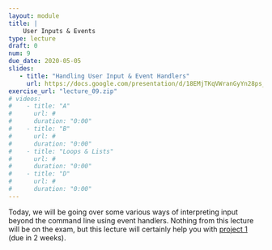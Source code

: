 ```yaml
---
layout: module
title: | 
    User Inputs & Events
type: lecture
draft: 0
num: 9
due_date: 2020-05-05
slides: 
   - title: "Handling User Input & Event Handlers"
     url: https://docs.google.com/presentation/d/18EMjTKqVWranGyYn28ps_dfExS-qdBQQ1JJRHiRF4Es/edit?usp=sharing
exercise_url: "lecture_09.zip"
# videos:
#    - title: "A"
#      url: #
#      duration: "0:00"
#    - title: "B"
#      url: #
#      duration: "0:00"
#    - title: "Loops & Lists"
#      url: #
#      duration: "0:00"
#    - title: "D"
#      url: #
#      duration: "0:00"
---
```


Today, we will be going over some various ways of interpreting input beyond the command line using event handlers. Nothing from this lecture will be on the exam, but this lecture will certainly help you with [project 1](../assignments/p1) (due in 2 weeks).